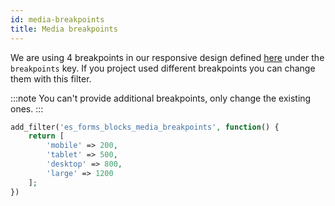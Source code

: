 ```yaml
---
id: media-breakpoints
title: Media breakpoints
---
```


We are using 4 breakpoints in our responsive design defined [here](https://github.com/infinum/eightshift-forms/blob/develop/src/Blocks/manifest.json) under the `breakpoints` key. If you project used different breakpoints you can change them with this filter.

:::note
You can't provide additional breakpoints, only change the existing ones.
:::

```php
add_filter('es_forms_blocks_media_breakpoints', function() {
	return [
		'mobile' => 200,
		'tablet' => 500,
		'desktop' => 800,
		'large' => 1200
	];
})
```

